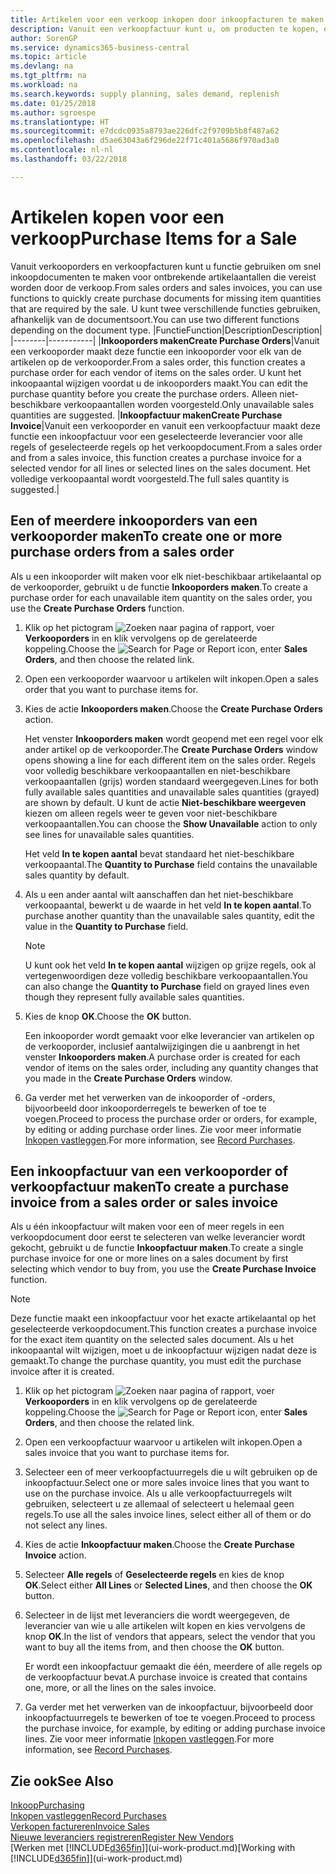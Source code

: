 ```yaml
---
title: Artikelen voor een verkoop inkopen door inkoopfacturen te maken | Microsoft Docs
description: Vanuit een verkoopfactuur kunt u, om producten te kopen, een inkoopfactuur maken voor een leverancier.
author: SorenGP
ms.service: dynamics365-business-central
ms.topic: article
ms.devlang: na
ms.tgt_pltfrm: na
ms.workload: na
ms.search.keywords: supply planning, sales demand, replenish
ms.date: 01/25/2018
ms.author: sgroespe
ms.translationtype: HT
ms.sourcegitcommit: e7dcdc0935a8793ae226dfc2f9709b5b8f487a62
ms.openlocfilehash: d5ae63043a6f296de22f71c401a5686f970ad3a0
ms.contentlocale: nl-nl
ms.lasthandoff: 03/22/2018

---
```

# <a name="purchase-items-for-a-sale"></a><span data-ttu-id="f2107-103">Artikelen kopen voor een verkoop</span><span class="sxs-lookup"><span data-stu-id="f2107-103">Purchase Items for a Sale</span></span>
<span data-ttu-id="f2107-104">Vanuit verkooporders en verkoopfacturen kunt u functie gebruiken om snel inkoopdocumenten te maken voor ontbrekende artikelaantallen die vereist worden door de verkoop.</span><span class="sxs-lookup"><span data-stu-id="f2107-104">From sales orders and sales invoices, you can use functions to quickly create purchase documents for missing item quantities that are required by the sale.</span></span> <span data-ttu-id="f2107-105">U kunt twee verschillende functies gebruiken, afhankelijk van de documentsoort.</span><span class="sxs-lookup"><span data-stu-id="f2107-105">You can use two different functions depending on the document type.</span></span>
|<span data-ttu-id="f2107-106">Functie</span><span class="sxs-lookup"><span data-stu-id="f2107-106">Function</span></span>|<span data-ttu-id="f2107-107">Description</span><span class="sxs-lookup"><span data-stu-id="f2107-107">Description</span></span>|
|--------|-----------|
|<span data-ttu-id="f2107-108">**Inkooporders maken**</span><span class="sxs-lookup"><span data-stu-id="f2107-108">**Create Purchase Orders**</span></span>|<span data-ttu-id="f2107-109">Vanuit een verkooporder maakt deze functie een inkooporder voor elk van de artikelen op de verkooporder.</span><span class="sxs-lookup"><span data-stu-id="f2107-109">From a sales order, this function creates a purchase order for each vendor of items on the sales order.</span></span> <span data-ttu-id="f2107-110">U kunt het inkoopaantal wijzigen voordat u de inkooporders maakt.</span><span class="sxs-lookup"><span data-stu-id="f2107-110">You can edit the purchase quantity before you create the purchase orders.</span></span> <span data-ttu-id="f2107-111">Alleen niet-beschikbare verkoopaantallen worden voorgesteld.</span><span class="sxs-lookup"><span data-stu-id="f2107-111">Only unavailable sales quantities are suggested.</span></span>
|<span data-ttu-id="f2107-112">**Inkoopfactuur maken**</span><span class="sxs-lookup"><span data-stu-id="f2107-112">**Create Purchase Invoice**</span></span>|<span data-ttu-id="f2107-113">Vanuit een verkooporder en vanuit een verkoopfactuur maakt deze functie een inkoopfactuur voor een geselecteerde leverancier voor alle regels of geselecteerde regels op het verkoopdocument.</span><span class="sxs-lookup"><span data-stu-id="f2107-113">From a sales order and from a sales invoice, this function creates a purchase invoice for a selected vendor for all lines or selected lines on the sales document.</span></span> <span data-ttu-id="f2107-114">Het volledige verkoopaantal wordt voorgesteld.</span><span class="sxs-lookup"><span data-stu-id="f2107-114">The full sales quantity is suggested.</span></span>|

## <a name="to-create-one-or-more-purchase-orders-from-a-sales-order"></a><span data-ttu-id="f2107-115">Een of meerdere inkooporders van een verkooporder maken</span><span class="sxs-lookup"><span data-stu-id="f2107-115">To create one or more purchase orders from a sales order</span></span>
<span data-ttu-id="f2107-116">Als u een inkooporder wilt maken voor elk niet-beschikbaar artikelaantal op de verkooporder, gebruikt u de functie **Inkooporders maken**.</span><span class="sxs-lookup"><span data-stu-id="f2107-116">To create a purchase order for each unavailable item quantity on the sales order, you use the **Create Purchase Orders** function.</span></span>

1. <span data-ttu-id="f2107-117">Klik op het pictogram ![Zoeken naar pagina of rapport](media/ui-search/search_small.png "pictogram Zoeken naar pagina of rapport"), voer **Verkooporders** in en klik vervolgens op de gerelateerde koppeling.</span><span class="sxs-lookup"><span data-stu-id="f2107-117">Choose the ![Search for Page or Report](media/ui-search/search_small.png "Search for Page or Report icon") icon, enter **Sales Orders**, and then choose the related link.</span></span>
2. <span data-ttu-id="f2107-118">Open een verkooporder waarvoor u artikelen wilt inkopen.</span><span class="sxs-lookup"><span data-stu-id="f2107-118">Open a sales order that you want to purchase items for.</span></span>
3. <span data-ttu-id="f2107-119">Kies de actie **Inkooporders maken**.</span><span class="sxs-lookup"><span data-stu-id="f2107-119">Choose the **Create Purchase Orders** action.</span></span>

    <span data-ttu-id="f2107-120">Het venster **Inkooporders maken** wordt geopend met een regel voor elk ander artikel op de verkooporder.</span><span class="sxs-lookup"><span data-stu-id="f2107-120">The **Create Purchase Orders** window opens showing a line for each different item on the sales order.</span></span> <span data-ttu-id="f2107-121">Regels voor volledig beschikbare verkoopaantallen en niet-beschikbare verkoopaantallen (grijs) worden standaard weergegeven.</span><span class="sxs-lookup"><span data-stu-id="f2107-121">Lines for both fully available sales quantities and unavailable sales quantities (grayed) are shown by default.</span></span> <span data-ttu-id="f2107-122">U kunt de actie **Niet-beschikbare weergeven** kiezen om alleen regels weer te geven voor niet-beschikbare verkoopaantallen.</span><span class="sxs-lookup"><span data-stu-id="f2107-122">You can choose the **Show Unavailable** action to only see lines for unavailable sales quantities.</span></span>

    <span data-ttu-id="f2107-123">Het veld **In te kopen aantal** bevat standaard het niet-beschikbare verkoopaantal.</span><span class="sxs-lookup"><span data-stu-id="f2107-123">The **Quantity to Purchase** field contains the unavailable sales quantity by default.</span></span>
4. <span data-ttu-id="f2107-124">Als u een ander aantal wilt aanschaffen dan het niet-beschikbare verkoopaantal, bewerkt u de waarde in het veld **In te kopen aantal**.</span><span class="sxs-lookup"><span data-stu-id="f2107-124">To purchase another quantity than the unavailable sales quantity, edit the value in the **Quantity to Purchase** field.</span></span>

    > [!NOTE]  
    >   <span data-ttu-id="f2107-125">U kunt ook het veld **In te kopen aantal** wijzigen op grijze regels, ook al vertegenwoordigen deze volledig beschikbare verkoopaantallen.</span><span class="sxs-lookup"><span data-stu-id="f2107-125">You can also change the **Quantity to Purchase** field on grayed lines even though they represent fully available sales quantities.</span></span>
5. <span data-ttu-id="f2107-126">Kies de knop **OK**.</span><span class="sxs-lookup"><span data-stu-id="f2107-126">Choose the **OK** button.</span></span>

    <span data-ttu-id="f2107-127">Een inkooporder wordt gemaakt voor elke leverancier van artikelen op de verkooporder, inclusief aantalwijzigingen die u aanbrengt in het venster **Inkooporders maken**.</span><span class="sxs-lookup"><span data-stu-id="f2107-127">A purchase order is created for each vendor of items on the sales order, including any quantity changes that you made in the **Create Purchase Orders** window.</span></span>
7. <span data-ttu-id="f2107-128">Ga verder met het verwerken van de inkooporder of -orders, bijvoorbeeld door inkooporderregels te bewerken of toe te voegen.</span><span class="sxs-lookup"><span data-stu-id="f2107-128">Proceed to process the purchase order or orders, for example, by editing or adding purchase order lines.</span></span> <span data-ttu-id="f2107-129">Zie voor meer informatie [Inkopen vastleggen](purchasing-how-record-purchases.md).</span><span class="sxs-lookup"><span data-stu-id="f2107-129">For more information, see [Record Purchases](purchasing-how-record-purchases.md).</span></span>


## <a name="to-create-a-purchase-invoice-from-a-sales-order-or-sales-invoice"></a><span data-ttu-id="f2107-130">Een inkoopfactuur van een verkooporder of verkoopfactuur maken</span><span class="sxs-lookup"><span data-stu-id="f2107-130">To create a purchase invoice from a sales order or sales invoice</span></span>
<span data-ttu-id="f2107-131">Als u één inkoopfactuur wilt maken voor een of meer regels in een verkoopdocument door eerst te selecteren van welke leverancier wordt gekocht, gebruikt u de functie **Inkoopfactuur maken**.</span><span class="sxs-lookup"><span data-stu-id="f2107-131">To create a single purchase invoice for one or more lines on a sales document by first selecting which vendor to buy from, you use the **Create Purchase Invoice** function.</span></span>

> [!NOTE]  
>   <span data-ttu-id="f2107-132">Deze functie maakt een inkoopfactuur voor het exacte artikelaantal op het geselecteerde verkoopdocument.</span><span class="sxs-lookup"><span data-stu-id="f2107-132">This function creates a purchase invoice for the exact item quantity on the selected sales document.</span></span> <span data-ttu-id="f2107-133">Als u het inkoopaantal wilt wijzigen, moet u de inkoopfactuur wijzigen nadat deze is gemaakt.</span><span class="sxs-lookup"><span data-stu-id="f2107-133">To change the purchase quantity, you must edit the purchase invoice after it is created.</span></span>  

1. <span data-ttu-id="f2107-134">Klik op het pictogram ![Zoeken naar pagina of rapport](media/ui-search/search_small.png "pictogram Zoeken naar pagina of rapport"), voer **Verkooporders** in en klik vervolgens op de gerelateerde koppeling.</span><span class="sxs-lookup"><span data-stu-id="f2107-134">Choose the ![Search for Page or Report](media/ui-search/search_small.png "Search for Page or Report icon") icon, enter **Sales Orders**, and then choose the related link.</span></span>
2. <span data-ttu-id="f2107-135">Open een verkoopfactuur waarvoor u artikelen wilt inkopen.</span><span class="sxs-lookup"><span data-stu-id="f2107-135">Open a sales invoice that you want to purchase items for.</span></span>
3. <span data-ttu-id="f2107-136">Selecteer een of meer verkoopfactuurregels die u wilt gebruiken op de inkoopfactuur.</span><span class="sxs-lookup"><span data-stu-id="f2107-136">Select one or more sales invoice lines that you want to use on the purchase invoice.</span></span> <span data-ttu-id="f2107-137">Als u alle verkoopfactuurregels wilt gebruiken, selecteert u ze allemaal of selecteert u helemaal geen regels.</span><span class="sxs-lookup"><span data-stu-id="f2107-137">To use all the sales invoice lines, select either all of them or do not select any lines.</span></span>
4. <span data-ttu-id="f2107-138">Kies de actie **Inkoopfactuur maken**.</span><span class="sxs-lookup"><span data-stu-id="f2107-138">Choose the **Create Purchase Invoice** action.</span></span>
5. <span data-ttu-id="f2107-139">Selecteer **Alle regels** of **Geselecteerde regels** en kies de knop **OK**.</span><span class="sxs-lookup"><span data-stu-id="f2107-139">Select either **All Lines** or **Selected Lines**, and then choose the **OK** button.</span></span>  
6. <span data-ttu-id="f2107-140">Selecteer in de lijst met leveranciers die wordt weergegeven, de leverancier van wie u alle artikelen wilt kopen en kies vervolgens de knop **OK**.</span><span class="sxs-lookup"><span data-stu-id="f2107-140">In the list of vendors that appears, select the vendor that you want to buy all the items from, and then choose the **OK** button.</span></span>

    <span data-ttu-id="f2107-141">Er wordt een inkoopfactuur gemaakt die één, meerdere of alle regels op de verkoopfactuur bevat.</span><span class="sxs-lookup"><span data-stu-id="f2107-141">A purchase invoice is created that contains one, more, or all the lines on the sales invoice.</span></span>
7. <span data-ttu-id="f2107-142">Ga verder met het verwerken van de inkoopfactuur, bijvoorbeeld door inkoopfactuurregels te bewerken of toe te voegen.</span><span class="sxs-lookup"><span data-stu-id="f2107-142">Proceed to process the purchase invoice, for example, by editing or adding purchase invoice lines.</span></span> <span data-ttu-id="f2107-143">Zie voor meer informatie [Inkopen vastleggen](purchasing-how-record-purchases.md).</span><span class="sxs-lookup"><span data-stu-id="f2107-143">For more information, see [Record Purchases](purchasing-how-record-purchases.md).</span></span>

## <a name="see-also"></a><span data-ttu-id="f2107-144">Zie ook</span><span class="sxs-lookup"><span data-stu-id="f2107-144">See Also</span></span>
[<span data-ttu-id="f2107-145">Inkoop</span><span class="sxs-lookup"><span data-stu-id="f2107-145">Purchasing</span></span>](purchasing-manage-purchasing.md)  
[<span data-ttu-id="f2107-146">Inkopen vastleggen</span><span class="sxs-lookup"><span data-stu-id="f2107-146">Record Purchases</span></span>](purchasing-how-record-purchases.md)  
[<span data-ttu-id="f2107-147">Verkopen factureren</span><span class="sxs-lookup"><span data-stu-id="f2107-147">Invoice Sales</span></span>](sales-how-invoice-sales.md)  
[<span data-ttu-id="f2107-148">Nieuwe leveranciers registreren</span><span class="sxs-lookup"><span data-stu-id="f2107-148">Register New Vendors</span></span>](purchasing-how-register-new-vendors.md)  
<span data-ttu-id="f2107-149">[Werken met [!INCLUDE[d365fin](includes/d365fin_md.md)]](ui-work-product.md)</span><span class="sxs-lookup"><span data-stu-id="f2107-149">[Working with [!INCLUDE[d365fin](includes/d365fin_md.md)]](ui-work-product.md)</span></span>

